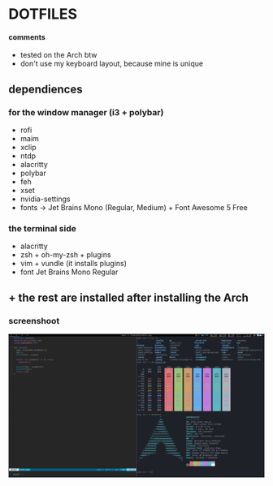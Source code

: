 # DOTFILES
#### comments
+ tested on the Arch btw
+ don't use my keyboard layout, because mine is unique
## dependiences
### for the window manager (i3 + polybar)
+ rofi
+ maim
+ xclip
+ ntdp
+ alacritty
+ polybar
+ feh
+ xset
+ nvidia-settings
+ fonts -> Jet Brains Mono (Regular, Medium) + Font Awesome 5 Free
### the terminal side
+ alacritty
+ zsh + oh-my-zsh + plugins
+ vim + vundle (it installs plugins)
+ font Jet Brains Mono Regular
## + the rest are installed after installing the Arch
### screenshoot
![photo.png](photo.png)
